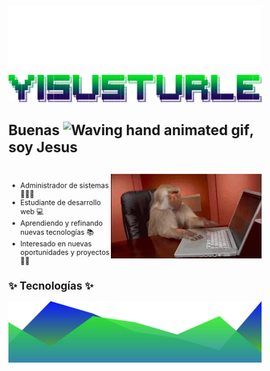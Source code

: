 <p><img align="center" alt="name" src="src/wave2.svg"></p>
<p align="center"><img align="center" alt="name" src="src/name.png"></p>
<h1 align="left">Buenas <img src="https://raw.githubusercontent.com/nixin72/nixin72/master/wave.gif" 
         alt="Waving hand animated gif"
         height="45"
         width="45" />, soy Jesus</h1>
<br/>
<img align="right" width=300px alt="GIF" src="src/monkey.webp" />

- Administrador de sistemas 👩🏻‍💻
- Estudiante de desarrollo web 💻 
- Aprendiendo y refinando nuevas tecnologías 📚
- Interesado en nuevas oportunidades y proyectos 🤝🏻

<h2>✨ Tecnologías ✨</h3>
<p><img align="center" alt="name" src="src/wave.svg"></p>




